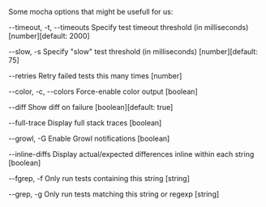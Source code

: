 Some mocha options that might be usefull for us:

--timeout, -t, --timeouts Specify test timeout threshold (in milliseconds)
[number][default: 2000]

--slow, -s Specify "slow" test threshold (in milliseconds)
[number][default: 75]

--retries Retry failed tests this many times [number]

--color, -c, --colors Force-enable color output [boolean]

--diff Show diff on failure
[boolean][default: true]

--full-trace Display full stack traces [boolean]

--growl, -G Enable Growl notifications [boolean]

--inline-diffs Display actual/expected differences
inline within each string [boolean]

--fgrep, -f Only run tests containing this string [string]

--grep, -g Only run tests matching this string or regexp [string]
